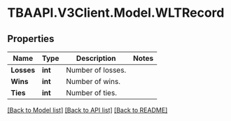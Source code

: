 
# TBAAPI.V3Client.Model.WLTRecord

## Properties

Name | Type | Description | Notes
------------ | ------------- | ------------- | -------------
**Losses** | **int** | Number of losses. | 
**Wins** | **int** | Number of wins. | 
**Ties** | **int** | Number of ties. | 

[[Back to Model list]](../README.md#documentation-for-models)
[[Back to API list]](../README.md#documentation-for-api-endpoints)
[[Back to README]](../README.md)

